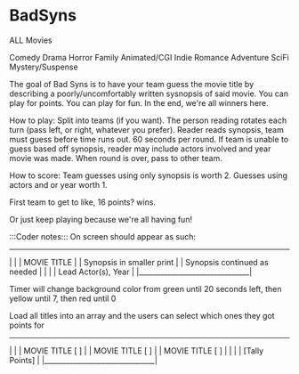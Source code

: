 # BadSyns
ALL Movies

Comedy
Drama
Horror
Family
Animated/CGI
Indie
Romance
Adventure
SciFi
Mystery/Suspense


The goal of Bad Syns is to have your team guess the movie title by describing a poorly/uncomfortably written sysnopsis of said movie. 
You can play for points. You can play for fun. In the end, we're all winners here.

How to play:
Split into teams (if you want). The person reading rotates each turn (pass left, or right, whatever you prefer). Reader reads synopsis, team must guess before time runs out. 60 seconds per round. If team is unable to guess based off synopsis, reader may include actors involved and year movie was made. When round is over, pass to other team.

How to score:
Team guesses using only synopsis is worth 2. Guesses using actors and or year worth 1.

First team to get to like, 16 points? wins. 

Or just keep playing because we're all having fun!



:::Coder notes:::
On screen should appear as such: 
 _______________________________
|								|
|		  MOVIE TITLE			|
|	Synopsis in smaller print	|
|  Synopsis continued as needed |
|								|
|      Lead Actor(s), Year		|
|_______________________________|



Timer will change background color from green until 20 seconds left, then yellow until 7, then red until 0

Load all titles into an array and the users can select which ones they got points for

 _______________________________
|								|
|		  MOVIE TITLE  [ ]		|
|		  MOVIE TITLE  [ ]      |
|  		  MOVIE TITLE  [ ]      |
|								|
|         [Tally Points]		|
|_______________________________|


